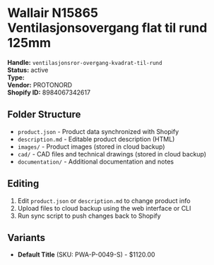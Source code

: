 # Wallair N15865 Ventilasjonsovergang flat til rund 125mm

**Handle:** `ventilasjonsror-overgang-kvadrat-til-rund`  
**Status:** active  
**Type:**   
**Vendor:** PROTONORD  
**Shopify ID:** 8984067342617  

## Folder Structure

- `product.json` - Product data synchronized with Shopify
- `description.md` - Editable product description (HTML)
- `images/` - Product images (stored in cloud backup)
- `cad/` - CAD files and technical drawings (stored in cloud backup)
- `documentation/` - Additional documentation and notes

## Editing

1. Edit `product.json` or `description.md` to change product info
2. Upload files to cloud backup using the web interface or CLI
3. Run sync script to push changes back to Shopify

## Variants

- **Default Title** (SKU: PWA-P-0049-S) - $1120.00
